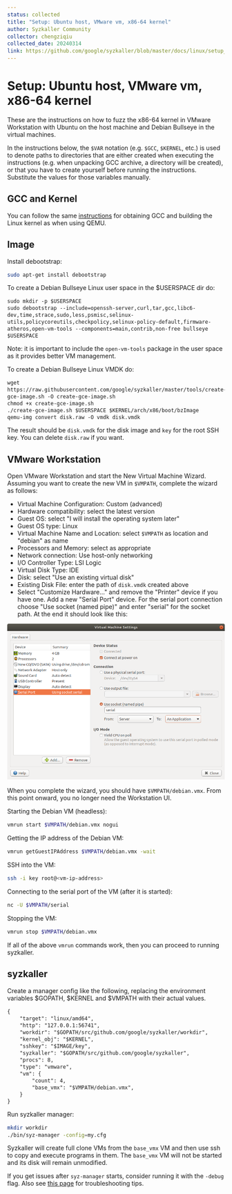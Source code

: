 ```yaml
---
status: collected
title: "Setup: Ubuntu host, VMware vm, x86-64 kernel"
author: Syzkaller Community
collector: chengziqiu
collected_date: 20240314
link: https://github.com/google/syzkaller/blob/master/docs/linux/setup_ubuntu-host_vmware-vm_x86-64-kernel.md
---
```


# Setup: Ubuntu host, VMware vm, x86-64 kernel

These are the instructions on how to fuzz the x86-64 kernel in VMware Workstation with Ubuntu on the host machine and Debian Bullseye in the virtual machines.

In the instructions below, the `$VAR` notation (e.g. `$GCC`, `$KERNEL`, etc.) is used to denote paths to directories that are either created when executing the instructions (e.g. when unpacking GCC archive, a directory will be created), or that you have to create yourself before running the instructions. Substitute the values for those variables manually.

## GCC and Kernel

You can follow the same [instructions](/docs/linux/setup_ubuntu-host_qemu-vm_x86-64-kernel.md) for obtaining GCC and building the Linux kernel as when using QEMU.

## Image

Install debootstrap:

``` bash
sudo apt-get install debootstrap
```

To create a Debian Bullseye Linux user space in the $USERSPACE dir do:
```
sudo mkdir -p $USERSPACE
sudo debootstrap --include=openssh-server,curl,tar,gcc,libc6-dev,time,strace,sudo,less,psmisc,selinux-utils,policycoreutils,checkpolicy,selinux-policy-default,firmware-atheros,open-vm-tools --components=main,contrib,non-free bullseye $USERSPACE
```

Note: it is important to include the `open-vm-tools` package in the user space as it provides better VM management.

To create a Debian Bullseye Linux VMDK do:

```
wget https://raw.githubusercontent.com/google/syzkaller/master/tools/create-gce-image.sh -O create-gce-image.sh
chmod +x create-gce-image.sh
./create-gce-image.sh $USERSPACE $KERNEL/arch/x86/boot/bzImage
qemu-img convert disk.raw -O vmdk disk.vmdk
```

The result should be `disk.vmdk` for the disk image and `key` for the root SSH key. You can delete `disk.raw` if you want.

## VMware Workstation

Open VMware Workstation and start the New Virtual Machine Wizard.
Assuming you want to create the new VM in `$VMPATH`, complete the wizard as follows:

* Virtual Machine Configuration: Custom (advanced)
* Hardware compatibility: select the latest version
* Guest OS: select "I will install the operating system later"
* Guest OS type: Linux
* Virtual Machine Name and Location: select `$VMPATH` as location and "debian" as name
* Processors and Memory: select as appropriate
* Network connection: Use host-only networking
* I/O Controller Type: LSI Logic
* Virtual Disk Type: IDE
* Disk: select "Use an existing virtual disk"
* Existing Disk File: enter the path of `disk.vmdk` created above
* Select "Customize Hardware..." and remove the "Printer" device if you have one. Add a new "Serial Port" device. For the serial port connection choose "Use socket (named pipe)" and enter "serial" for the socket path. At the end it should look like this:

![Virtual Machine Settings](vmw-settings.png?raw=true)

When you complete the wizard, you should have `$VMPATH/debian.vmx`. From this point onward, you no longer need the Workstation UI.

Starting the Debian VM (headless):
``` bash
vmrun start $VMPATH/debian.vmx nogui
```

Getting the IP address of the Debian VM:
``` bash
vmrun getGuestIPAddress $VMPATH/debian.vmx -wait
```

SSH into the VM:
``` bash
ssh -i key root@<vm-ip-address>
```

Connecting to the serial port of the VM (after it is started):
``` bash
nc -U $VMPATH/serial
```

Stopping the VM:
``` bash
vmrun stop $VMPATH/debian.vmx
```

If all of the above `vmrun` commands work, then you can proceed to running syzkaller.

## syzkaller

Create a manager config like the following, replacing the environment variables $GOPATH, $KERNEL and $VMPATH with their actual values.

```
{
	"target": "linux/amd64",
	"http": "127.0.0.1:56741",
	"workdir": "$GOPATH/src/github.com/google/syzkaller/workdir",
	"kernel_obj": "$KERNEL",
	"sshkey": "$IMAGE/key",
	"syzkaller": "$GOPATH/src/github.com/google/syzkaller",
	"procs": 8,
	"type": "vmware",
	"vm": {
		"count": 4,
		"base_vmx": "$VMPATH/debian.vmx",
	}
}
```

Run syzkaller manager:

``` bash
mkdir workdir
./bin/syz-manager -config=my.cfg
```

Syzkaller will create full clone VMs from the `base_vmx` VM and then use ssh to copy and execute programs in them.
The `base_vmx` VM will not be started and its disk will remain unmodified.

If you get issues after `syz-manager` starts, consider running it with the `-debug` flag.
Also see [this page](/docs/troubleshooting.md) for troubleshooting tips.
